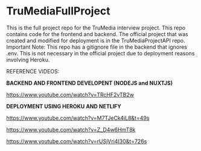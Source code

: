 # TruMediaFullProject
This is the full project repo for the TruMedia interview project. This repo contains code for the frontend and backend. 
The official project that was created and modified for deployment is in the TruMediaProjectAPI repo.
Important Note: 
This repo has a gitignore file in the backend that ignores .env. This is not necessary in the official project due to deployment reasons involving Heroku.

REFERENCE VIDEOS: 

<strong>BACKEND AND FRONTEND DEVELOPENT (NODEJS and NUXTJS)</strong>

https://www.youtube.com/watch?v=TRcHF2vTB2w

<strong>DEPLOYMENT USING HEROKU AND NETLIFY</strong>

https://www.youtube.com/watch?v=M7TJeCk4iL8&t=49s

https://www.youtube.com/watch?v=Z_D4w6HmT8k

https://www.youtube.com/watch?v=rUSjVri4I30&t=726s
